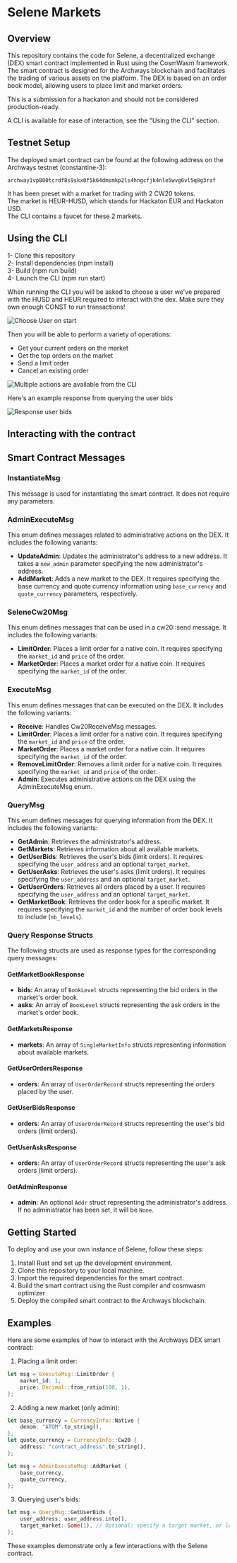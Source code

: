 # Selene Markets 

## Overview
This repository contains the code for Selene, a decentralized exchange (DEX) smart contract implemented in Rust using the CosmWasm framework. The smart contract is designed for the Archways blockchain and facilitates the trading of various assets on the platform. The DEX is based on an order book model, allowing users to place limit and market orders.

This is a submission for a hackaton and should not be considered production-ready. 

A CLI is available for ease of interaction, see the "Using the CLI" section.  


## Testnet Setup 
The deployed smart contract can be found at the following address on the Archways testnet (constantine-3):
```
archway1vp800tcrdf8s9skx0f5k64dmsmkp2ls4hngcfjk4nle5wvg6vl5q8g3raf
```  

It has been preset with a market for trading with 2 CW20 tokens.  
The market is HEUR-HUSD, which stands for Hackaton EUR and Hackaton USD.  
The CLI contains a faucet for these 2 markets.  


## Using the CLI  

1- Clone this repository   
2- Install dependencies (npm install)  
3- Build (npm run build)  
4- Launch the CLI (npm run start)   

When running the CLI you will be asked to choose a user we've prepared with the HUSD and HEUR required to interact with the dex. Make sure they own enough CONST to run transactions!

![Choose User on start](media/cli_choose_user.PNG)

Then you will be able to perform a variety of operations: 
- Get your current orders on the market  
- Get the top orders on the market 
- Send a limit order  
- Cancel an existing order 

![Multiple actions are available from the CLI](media/cli_choose_action.PNG)

Here's an example response from querying the user bids  

![Response user bids](media/get_bids.PNG)


## Interacting with the contract


## Smart Contract Messages

### InstantiateMsg
This message is used for instantiating the smart contract. It does not require any parameters.

### AdminExecuteMsg
This enum defines messages related to administrative actions on the DEX. It includes the following variants:
- **UpdateAdmin**: Updates the administrator's address to a new address. It takes a `new_admin` parameter specifying the new administrator's address.
- **AddMarket**: Adds a new market to the DEX. It requires specifying the base currency and quote currency information using `base_currency` and `quote_currency` parameters, respectively.

### SeleneCw20Msg
This enum defines messages that can be used in a cw20::send message. It includes the following variants:
- **LimitOrder**: Places a limit order for a native coin. It requires specifying the `market_id` and `price` of the order.
- **MarketOrder**: Places a market order for a native coin. It requires specifying the `market_id` of the order.

### ExecuteMsg
This enum defines messages that can be executed on the DEX. It includes the following variants:
- **Receive**: Handles Cw20ReceiveMsg messages.
- **LimitOrder**: Places a limit order for a native coin. It requires specifying the `market_id` and `price` of the order.
- **MarketOrder**: Places a market order for a native coin. It requires specifying the `market_id` of the order.
- **RemoveLimitOrder**: Removes a limit order for a native coin. It requires specifying the `market_id` and `price` of the order.
- **Admin**: Executes administrative actions on the DEX using the AdminExecuteMsg enum.

### QueryMsg
This enum defines messages for querying information from the DEX. It includes the following variants:
- **GetAdmin**: Retrieves the administrator's address.
- **GetMarkets**: Retrieves information about all available markets.
- **GetUserBids**: Retrieves the user's bids (limit orders). It requires specifying the `user_address` and an optional `target_market`.
- **GetUserAsks**: Retrieves the user's asks (limit orders). It requires specifying the `user_address` and an optional `target_market`.
- **GetUserOrders**: Retrieves all orders placed by a user. It requires specifying the `user_address` and an optional `target_market`.
- **GetMarketBook**: Retrieves the order book for a specific market. It requires specifying the `market_id` and the number of order book levels to include (`nb_levels`).

### Query Response Structs
The following structs are used as response types for the corresponding query messages:

#### GetMarketBookResponse
- **bids**: An array of `BookLevel` structs representing the bid orders in the market's order book.
- **asks**: An array of `BookLevel` structs representing the ask orders in the market's order book.

#### GetMarketsResponse
- **markets**: An array of `SingleMarketInfo` structs representing information about available markets.

#### GetUserOrdersResponse
- **orders**: An array of `UserOrderRecord` structs representing the orders placed by the user.

#### GetUserBidsResponse
- **orders**: An array of `UserOrderRecord` structs representing the user's bid orders (limit orders).

#### GetUserAsksResponse
- **orders**: An array of `UserOrderRecord` structs representing the user's ask orders (limit orders).

#### GetAdminResponse
- **admin**: An optional `Addr` struct representing the administrator's address. If no administrator has been set, it will be `None`.

## Getting Started
To deploy and use your own instance of Selene, follow these steps:

1. Install Rust and set up the development environment.
2. Clone this repository to your local machine.
3. Import the required dependencies for the smart contract.
4. Build the smart contract using the Rust compiler and cosmwasm optimizer
5. Deploy the compiled smart contract to the Archways blockchain.

## Examples
Here are some examples of how to interact with the Archways DEX smart contract:

1. Placing a limit order:
```rust
let msg = ExecuteMsg::LimitOrder {
    market_id: 1,
    price: Decimal::from_ratio(100, 1),
};
```

2. Adding a new market (only admin):
```rust
let base_currency = CurrencyInfo::Native {
    denom: "ATOM".to_string(),
};
let quote_currency = CurrencyInfo::Cw20 {
    address: "contract_address".to_string(),
};

let msg = AdminExecuteMsg::AddMarket {
    base_currency,
    quote_currency,
};
```

3. Querying user's bids:
```rust
let msg = QueryMsg::GetUserBids {
    user_address: user_address.into(),
    target_market: Some(1), // Optional: specify a target market, or leave as None to get bids on all markets
};
```

These examples demonstrate only a few interactions with the Selene contract.



